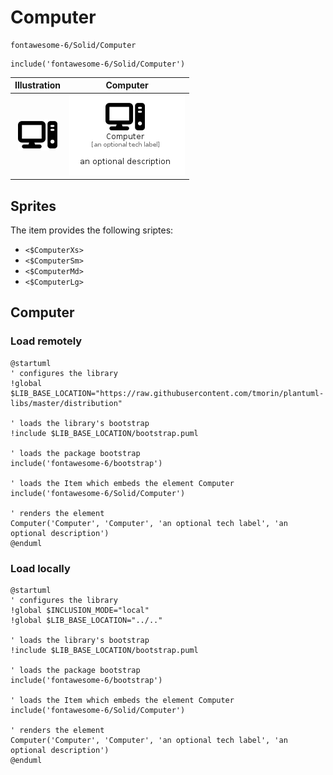 # Computer


```text
fontawesome-6/Solid/Computer
```

```text
include('fontawesome-6/Solid/Computer')
```



| Illustration | Computer |
| :---: | :---: |
| ![illustration for Illustration](../../fontawesome-6/Solid/Computer.png) | ![illustration for Computer](../../fontawesome-6/Solid/Computer.Local.png) |



## Sprites
The item provides the following sriptes:

- `<$ComputerXs>`
- `<$ComputerSm>`
- `<$ComputerMd>`
- `<$ComputerLg>`





## Computer

### Load remotely
```plantuml
@startuml
' configures the library
!global $LIB_BASE_LOCATION="https://raw.githubusercontent.com/tmorin/plantuml-libs/master/distribution"

' loads the library's bootstrap
!include $LIB_BASE_LOCATION/bootstrap.puml

' loads the package bootstrap
include('fontawesome-6/bootstrap')

' loads the Item which embeds the element Computer
include('fontawesome-6/Solid/Computer')

' renders the element
Computer('Computer', 'Computer', 'an optional tech label', 'an optional description')
@enduml
```

### Load locally
```plantuml
@startuml
' configures the library
!global $INCLUSION_MODE="local"
!global $LIB_BASE_LOCATION="../.."

' loads the library's bootstrap
!include $LIB_BASE_LOCATION/bootstrap.puml

' loads the package bootstrap
include('fontawesome-6/bootstrap')

' loads the Item which embeds the element Computer
include('fontawesome-6/Solid/Computer')

' renders the element
Computer('Computer', 'Computer', 'an optional tech label', 'an optional description')
@enduml
```

